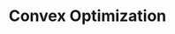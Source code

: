 ---
title: "Convex Optimization"

categories: ['']

tags: ['Convex', 'Optimization']

arabic: ['التحسين المحدب']

publishers: ['معجم مصطلحات التعلم الآلي والتعلم العميق وعلم البيانات']

types: "word"

slug: ""
---